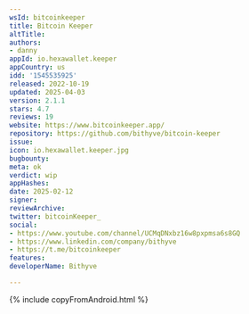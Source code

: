 ```yaml
---
wsId: bitcoinkeeper
title: Bitcoin Keeper
altTitle: 
authors:
- danny
appId: io.hexawallet.keeper
appCountry: us
idd: '1545535925'
released: 2022-10-19
updated: 2025-04-03
version: 2.1.1
stars: 4.7
reviews: 19
website: https://www.bitcoinkeeper.app/
repository: https://github.com/bithyve/bitcoin-keeper
issue: 
icon: io.hexawallet.keeper.jpg
bugbounty: 
meta: ok
verdict: wip
appHashes: 
date: 2025-02-12
signer: 
reviewArchive: 
twitter: bitcoinKeeper_
social:
- https://www.youtube.com/channel/UCMqDNxbz16w8pxpmsa6s8GQ
- https://www.linkedin.com/company/bithyve
- https://t.me/bitcoinkeeper
features: 
developerName: Bithyve

---
```


{% include copyFromAndroid.html %}